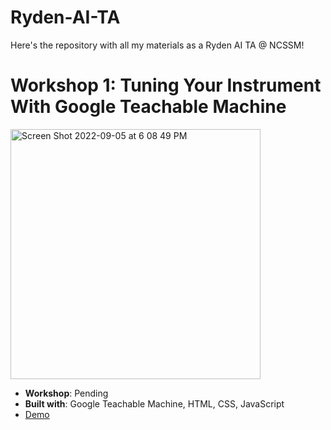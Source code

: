 # Ryden-AI-TA

Here's the repository with all my materials as a Ryden AI TA @ NCSSM!

# Workshop 1: Tuning Your Instrument With Google Teachable Machine

<img width="400" alt="Screen Shot 2022-09-05 at 6 08 49 PM" src="https://user-images.githubusercontent.com/62436772/188516610-2767fc0a-b5ee-4ade-af44-a9239a83766e.png">

- **Workshop**: Pending
- **Built with**: Google Teachable Machine, HTML, CSS, JavaScript
- [Demo](https://ganning127.github.io/Ryden-AI-TA/teachable-machine-tuning/)
